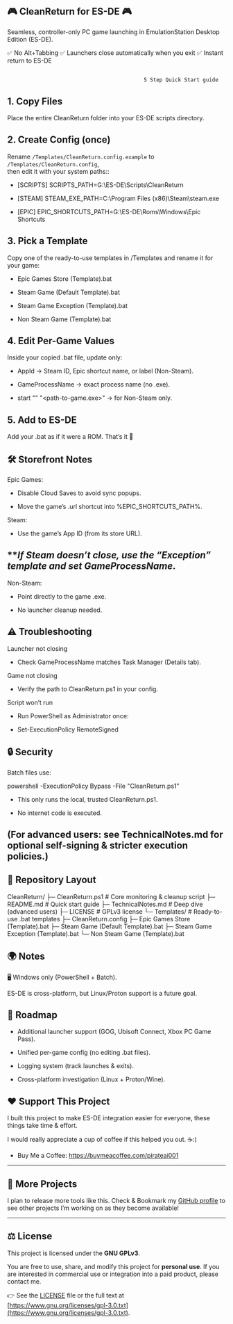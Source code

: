   ## 🎮 CleanReturn for ES-DE 🎮

Seamless, controller-only PC game launching in EmulationStation Desktop Edition (ES-DE).

✅ No Alt+Tabbing
✅ Launchers close automatically when you exit
✅ Instant return to ES-DE
##
                                                5 Step Quick Start guide 

## 1. Copy Files
Place the entire CleanReturn folder into your ES-DE scripts directory.


## 2. Create Config (once)
Rename `/Templates/CleanReturn.config.example` to `/Templates/CleanReturn.config`,  
   then edit it with your system paths::

- [SCRIPTS]
SCRIPTS_PATH=G:\ES-DE\Scripts\CleanReturn

- [STEAM]
STEAM_EXE_PATH=C:\Program Files (x86)\Steam\steam.exe

- [EPIC]
EPIC_SHORTCUTS_PATH=G:\ES-DE\Roms\Windows\Epic Shortcuts

##

## 3. Pick a Template
Copy one of the ready-to-use templates in /Templates and rename it for your game:

- Epic Games Store (Template).bat

- Steam Game (Default Template).bat

- Steam Game Exception (Template).bat

- Non Steam Game (Template).bat


##


## 4. Edit Per-Game Values
Inside your copied .bat file, update only:

- AppId → Steam ID, Epic shortcut name, or label (Non-Steam).

- GameProcessName → exact process name (no .exe).

- start "" "<path-to-game.exe>" → for Non-Steam only.

##

## 5. Add to ES-DE
Add your .bat as if it were a ROM. That’s it 🎉
##

## 🛠 Storefront Notes

Epic Games:

- Disable Cloud Saves to avoid sync popups.

- Move the game’s .url shortcut into %EPIC_SHORTCUTS_PATH%.

Steam:

- Use the game’s App ID (from its store URL).

## ***If Steam doesn’t close, use the “Exception” template and set GameProcessName*.


Non-Steam:

- Point directly to the game .exe.

- No launcher cleanup needed.

##

## ⚠️ Troubleshooting

Launcher not closing
- Check GameProcessName matches Task Manager (Details tab).

Game not closing 
- Verify the path to CleanReturn.ps1 in your config.

Script won’t run 
- Run PowerShell as Administrator once:

- Set-ExecutionPolicy RemoteSigned


##
## 🔒 Security

Batch files use:

powershell -ExecutionPolicy Bypass -File "CleanReturn.ps1"

- This only runs the local, trusted CleanReturn.ps1.

- No internet code is executed.

## (For advanced users: see TechnicalNotes.md for optional self-signing & stricter execution policies.)

##
## 📂 Repository Layout
CleanReturn/
├─ CleanReturn.ps1              # Core monitoring & cleanup script
├─ README.md                    # Quick start guide
├─ TechnicalNotes.md            # Deep dive (advanced users)
├─ LICENSE                      # GPLv3 license
└─ Templates/                   # Ready-to-use .bat templates
   ├─ CleanReturn.config
   ├─ Epic Games Store (Template).bat
   ├─ Steam Game (Default Template).bat
   ├─ Steam Game Exception (Template).bat
   └─ Non Steam Game (Template).bat
##
## 🌍 Notes

🖥 Windows only (PowerShell + Batch).

ES-DE is cross-platform, but Linux/Proton support is a future goal.
##

## 🚀 Roadmap

- Additional launcher support (GOG, Ubisoft Connect, Xbox PC Game Pass).

- Unified per-game config (no editing .bat files).

- Logging system (track launches & exits).

- Cross-platform investigation (Linux + Proton/Wine).
##



## ❤️ Support This Project

I built this project to make ES-DE integration easier for everyone, these things take time & effort.

I would really appreciate a cup of coffee if this helped you out. ☕:)

- Buy Me a Coffee: https://buymeacoffee.com/pirateai001

---

## 🔗 More Projects

I plan to release more tools like this.
Check & Bookmark my [GitHub profile](https://github.com/yourname) to see other projects I’m working on as they become available!

---

## ⚖️ License

This project is licensed under the **GNU GPLv3**.

You are free to use, share, and modify this project for **personal use**.
If you are interested in commercial use or integration into a paid product, please contact me.

👉 See the [LICENSE](./LICENSE) file or the full text at
[https://www.gnu.org/licenses/gpl-3.0.txt](https://www.gnu.org/licenses/gpl-3.0.txt).
